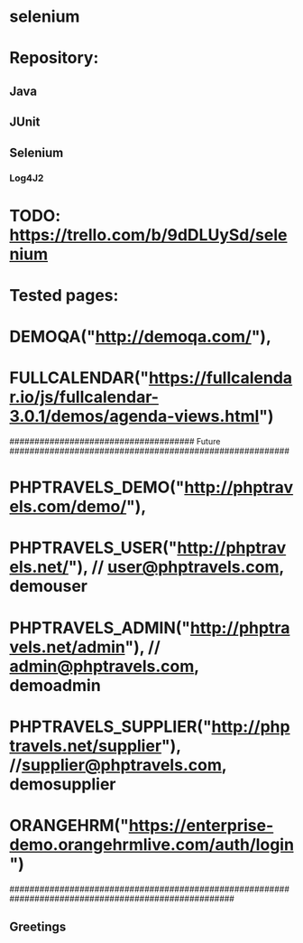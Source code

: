 # selenium

# Repository: 
##  Java
##  JUnit
##  Selenium
###  Log4J2 

# TODO: https://trello.com/b/9dDLUySd/selenium

# Tested pages:
# DEMOQA("http://demoqa.com/"),
# FULLCALENDAR("https://fullcalendar.io/js/fullcalendar-3.0.1/demos/agenda-views.html")

##################################### Future ########################################################
# PHPTRAVELS_DEMO("http://phptravels.com/demo/"),													#
# PHPTRAVELS_USER("http://phptravels.net/"), //  user@phptravels.com, demouser						#
# PHPTRAVELS_ADMIN("http://phptravels.net/admin"), // admin@phptravels.com, demoadmin 				#
# PHPTRAVELS_SUPPLIER("http://phptravels.net/supplier"), //supplier@phptravels.com, demosupplier 	#
# ORANGEHRM("https://enterprise-demo.orangehrmlive.com/auth/login")									#
#####################################################################################################

## Greetings
